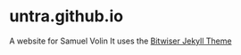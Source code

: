 # untra.github.io
A website for Samuel Volin
It uses the [Bitwiser Jekyll Theme](http://bitwiser.in/bitwiser/)
